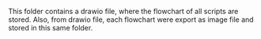 This folder contains a drawio file, where the flowchart of all scripts are stored. Also, from drawio file, each flowchart were export as image file and stored in this same folder.
